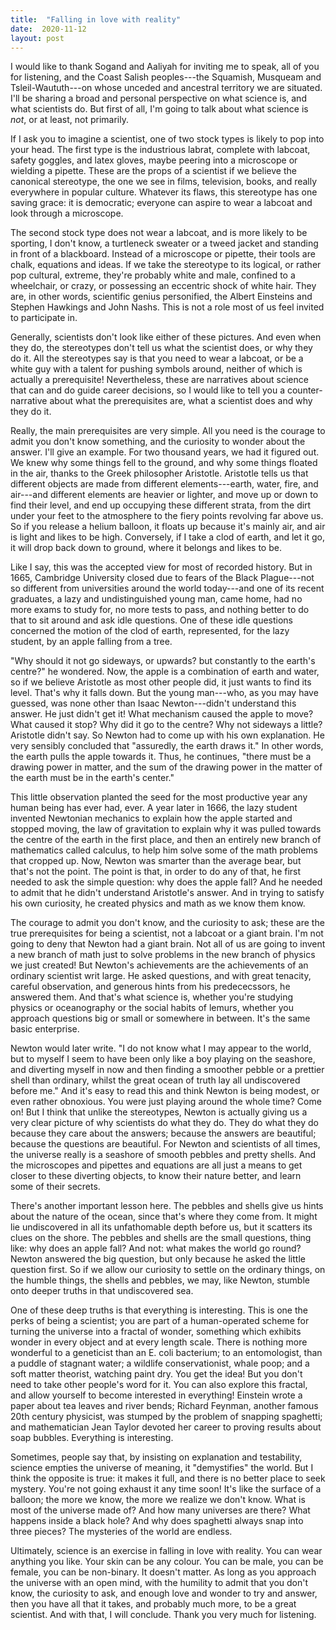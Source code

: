 ```yaml
---
title:  "Falling in love with reality"
date:  2020-11-12
layout: post
---
```


I would like to thank Sogand and Aaliyah for inviting me to speak, all
of you for listening, and the Coast Salish peoples---the Squamish,
Musqueam and Tsleil-Waututh---on whose unceded and ancestral territory
we are situated.
I'll be sharing a broad and personal perspective on what science is,
and what scientists do. But first of all, I'm going to talk about what science
is *not*, or at least, not primarily.

If I ask you to imagine a scientist, one of two stock types is likely
to pop into your head.
The first type is the industrious labrat, complete with labcoat, safety
goggles, and latex gloves, maybe peering into a microscope or wielding a
pipette.
These are the props of a scientist if we believe the
canonical stereotype, the one we see in films, television, books, and really
everywhere in popular culture.
Whatever its flaws, this stereotype has one saving grace: it is democratic; everyone can
aspire to wear a labcoat and look through a microscope.

The second stock type does not wear a labcoat,
and is more likely to be sporting, I don't know, a turtleneck
sweater or a tweed jacket and standing in front of a
blackboard. Instead of a microscope or pipette, their tools are chalk,
equations and ideas.
If we take the stereotype to its logical, or rather pop cultural,
extreme, they're probably white and male, confined to a wheelchair, or crazy,
or possessing an eccentric shock of white hair.
They are, in other words, scientific genius personified, the Albert
Einsteins and Stephen Hawkings and John Nashs. This is not a role most
of us feel invited to participate in.

Generally, scientists don't look like either of these pictures. And even
when they do, the stereotypes don't tell us what the scientist does, or
why they do it. All the stereotypes say is that you need to wear a labcoat, or be
a white guy with a talent for pushing symbols around, neither of which
is actually a prerequisite!
Nevertheless, these are narratives about science that can and do guide career
decisions, so I would like to tell you a counter-narrative about what
the prerequisites are, what a scientist does and why they do it.

Really, the main prerequisites are very simple.
All you need is the courage to admit you don't know something, and the
curiosity to wonder about the answer.
I'll give an example.
For two thousand years, we had it figured out. We knew why some things
fell to the ground, and why some things floated in the air, thanks to
the Greek philosopher Aristotle.
Aristotle tells us that different objects are made from different elements---earth, water, fire, and
air---and different elements are heavier or lighter, and move up or
down to find their level, and end up occupying these different strata,
from the dirt under your feet to the atmosphere to the fiery points
revolving far above us.
So if you release a helium balloon, it floats up because it's mainly
air, and air is light and likes to be high.
Conversely, if I take a clod of earth, and let it go, it
will drop back down to ground, where it belongs and likes to be.

Like I say, this was the accepted view for most of recorded history. But in 1665, Cambridge University closed due to fears of the
Black Plague---not so different from universities around the world
today---and one of its recent graduates, a lazy and
undistinguished young man, came home, had no more exams to study for,
no more tests to pass, and nothing better to do that to sit around and
ask idle questions. One of these idle questions concerned the motion of
the clod of earth, represented, for the lazy student, by an apple
falling from a tree.

"Why should it not go sideways, or upwards? but constantly to the
earth's centre?" he wondered. Now, the apple is a combination of earth and water, so
if we believe Aristotle as most other people did, it just wants to find
its level. That's why it falls down. But the young man---who, as you may have guessed, was none
other than Isaac Newton---didn't understand this answer. He just didn't get it! What mechanism caused the apple to
move? What caused it stop? Why did it go to the centre? Why not
sideways a little? Aristotle didn't say. So Newton had to come up with
his own explanation. He very sensibly concluded that "assuredly, the earth draws it." In
other words, the earth pulls the apple towards it. Thus, he continues,
"there must be a drawing power in matter, and the sum of the drawing
power in the matter of the earth must be in the earth's center."

This little observation planted the seed for the most productive year
any human being has ever had, ever. A year later in 1666, the lazy student
invented Newtonian mechanics to explain how the apple started and
stopped moving, the law of gravitation to explain why it was pulled towards the
centre of the earth in the first place, and
then an entirely new branch of mathematics called calculus, to help
him solve some of the math problems that cropped up.
Now, Newton was smarter than the average bear, but that's not the
point. The point is that, in order to do any of that, he first needed
to ask the simple question: why does the apple fall? And he needed to
admit that he didn't understand Aristotle's answer. And in trying to
satisfy his own curiosity, he created physics and math as we know them
know.

The courage to admit you don't know, and the curiosity to ask; these
are the true prerequisites for being a scientist, not a labcoat or a
giant brain. I'm not going to deny that Newton had a giant brain. Not all of us
are going to invent a new branch of math just to solve problems in
the new branch of physics we just created! But Newton's achievements
are the achievements of an ordinary scientist writ large. He asked
questions, and with great tenacity, careful observation, and generous
hints from his predececssors, he answered them. And
that's what science is, whether you're studying physics or
oceanography or the social habits of lemurs, whether you approach
questions big or small or somewhere in between.
It's the same basic enterprise.

Newton would later write. "I do not know what I may appear to the
world, but to myself I seem to have been only like a boy playing on
the seashore, and diverting myself in now and then finding a smoother
pebble or a prettier shell than ordinary, whilst the great ocean of
truth lay all undiscovered before me." And it's easy to read this and
think Newton is being modest, or even rather obnoxious. You were just
playing around the whole time? Come on! But I think that unlike the
stereotypes, Newton is actually giving us a very clear picture of why scientists do
what they do. They do what they do because they care about the
answers; because the answers are beautiful; because the questions are
beautiful. For Newton and scientists of all times, the universe really is
a seashore of smooth pebbles and pretty shells. And the microscopes
and pipettes and equations are all just a means to get closer to these
diverting objects, to know their nature better, and learn some of
their secrets.

There's another important lesson here. The pebbles and shells give us
hints about the nature of the ocean, since that's where they come from.
It might lie undiscovered in all its unfathomable depth before us, but it
scatters its clues on the shore.
The pebbles and shells are the small questions, thing like: why does an apple
fall? And not: what makes the world go round? Newton answered the big
question, but only because
he asked the little question first. So if we allow our curiosity to settle on the ordinary things, on the humble
things, the shells and pebbles, we may, like Newton, stumble onto
deeper truths in that undiscovered sea.

One of these deep truths is that everything is interesting.
This is one the perks of being a scientist; you are part of a
human-operated scheme for turning the universe into a fractal of
wonder, something which exhibits wonder in every object and at every
length scale.
There is nothing more wonderful to a geneticist than an E. coli
bacterium; to an entomologist, than a puddle of stagnant water; a wildlife
conservationist, whale poop; and a soft matter theorist, watching
paint dry.
You get the idea!
But you don't need to take other people's word for it.
You can also explore this fractal, and allow yourself to
become interested in everything!
Einstein wrote a paper about tea
leaves and river bends; Richard Feynman,
another famous 20th century physicist, was stumped by the problem of
snapping spaghetti; and mathematician Jean Taylor devoted her career to
proving results about soap bubbles. Everything is interesting.

Sometimes, people say that, by insisting on explanation and
testability, science empties the universe of meaning, it "demystifies"
the world.
But I think the opposite is true: it makes it full, and there is no
better place to seek mystery.
You're not going exhaust it any time soon!
It's like the surface of a balloon; the more we know, the more we
realize we don't know.
What is most of the universe made of?
And how many universes are there?
What happens inside a black hole?
And why does spaghetti always snap into three pieces?
The mysteries of the world are endless.

Ultimately, science is an exercise in falling in love with
reality. You can wear anything you like. Your skin can be any
colour. You can be male, you can be female, you can be non-binary. It doesn't matter. As long as you
approach the universe with an open mind, with the humility to admit
that you don't know, the curiosity to ask, and enough love and wonder
to try and answer, then you have all that it takes, and probably much
more, to be a great scientist. And with that, I will conclude. Thank
you very much for listening.
